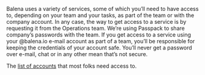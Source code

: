 Balena uses a variety of services, some of which you’ll need to have access to, depending on your team and your tasks, as part of the team or with the company account. In any case, the way to get access to a service is by requesting it from the Operations team. We’re using Passpack to share company’s passwords with the team. If you get access to a service using your @balena.io e-mail account as part of a team, you’ll be responsible for keeping the credentials of your account safe. You’ll never get a password over e-mail, chat or in any other mean that’s not secure.

The [list of accounts](https://github.com/resin-io/hq/wiki/Team-checklist) that most folks need access to.
